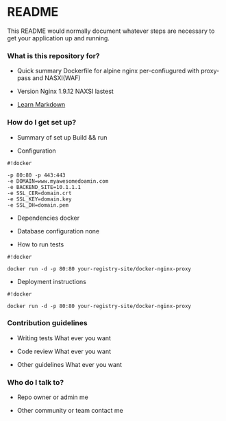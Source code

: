 # README #

This README would normally document whatever steps are necessary to get your application up and running.

### What is this repository for? ###

* Quick summary
Dockerfile for alpine nginx per-confiugured with proxy-pass and NASXI(WAF)

* Version
Nginx 1.9.12
NAXSI lastest  

* [Learn Markdown](https://bitbucket.org/tutorials/markdowndemo)

### How do I get set up? ###

* Summary of set up
Build && run

* Configuration

```
#!docker

-p 80:80 -p 443:443 
-e DOMAIN=www.myawesomedoamin.com
-e BACKEND_SITE=10.1.1.1
-e SSL_CER=domain.crt
-e SSL_KEY=domain.key
-e SSL_DH=domain.pem
```


* Dependencies
docker

* Database configuration
none

* How to run tests

```
#!docker

docker run -d -p 80:80 your-registry-site/docker-nginx-proxy 
```


* Deployment instructions

```
#!docker

docker run -d -p 80:80 your-registry-site/docker-nginx-proxy 

```


### Contribution guidelines ###

* Writing tests
What ever you want

* Code review
What ever you want

* Other guidelines
What ever you want

### Who do I talk to? ###

* Repo owner or admin
me

* Other community or team contact
me